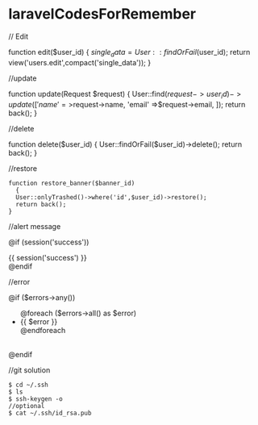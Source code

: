 # laravelCodesForRemember

// Edit

function edit($user_id)
    {
      $single_data = User::findOrFail($user_id);
      return view('users.edit',compact('single_data'));
    }
     
//update

function update(Request $request)
    {
      User::find($request->user_id)->update([
        'name'    =>$request->name,
        'email'    =>$request->email,
      ]);
      return back();
    }
	
//delete

function delete($user_id)
    {
      User::findOrFail($user_id)->delete();
      return back();
    }
    
//restore
    
    function restore_banner($banner_id)
      {
      User::onlyTrashed()->where('id',$user_id)->restore();
      return back();
    }
    
    
 //alert message
   
   @if (session('success'))
   <div class="alert alert-success">
       {{ session('success') }}
   </div>
   @endif

 //error

   @if ($errors->any())
   <div class="alert alert-danger">
       <ul>
           @foreach ($errors->all() as $error)
           <li>{{ $error }}</li>
           @endforeach
       </ul>
   </div><br />
   @endif
   
   
   
  //git solution
  
  	$ cd ~/.ssh
	$ ls
   	$ ssh-keygen -o
	//optional
	$ cat ~/.ssh/id_rsa.pub
   
   
   
